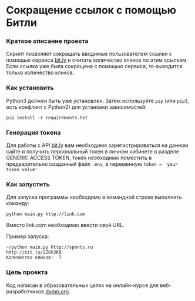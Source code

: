# Сокращение ссылок с помощью Битли

### Краткое описание проекта

Скрипт позволяет сокращать вводимые пользователем ссылки с помощью сервиса
[bit.ly](https://bitly.com/) и считать количество кликов по этим ссылкам. Если 
ссылка уже была сокращена с помощью сервиса, то выводится только количество
кликов.

### Как установить

Python3 должен быть уже установлен. 
Затем используйте `pip` (или `pip3`, есть конфликт с Python2) для установки 
зависимостей:
```
pip install -r requirements.txt
```

### Генерация токена

Для работы с API [bit.ly](https://bitly.com/) вам необходимо зарегистрироваться 
на данном сайте и получить персональный токен в личном кабинете в разделе 
GENERIC ACCESS TOKEN, токен необходимо поместить в предварительно созданный 
файл `.env`, в переменную `token = 'your token value'`  

### Как запустить

Для запуска программы необходимо в командной строке выполнить команду:
```
python main.py http://link.com
```
Вместо link.com необходимо ввести свой URL.

Пример запуска:
```
~/python main.py http://sports.ru
http://bit.ly/2ZGh3KQ
Количество кликов:  7
```


### Цель проекта

Код написан в образовательных целях на онлайн-курсе для веб-разработчиков 
[dvmn.org](https://dvmn.org/).